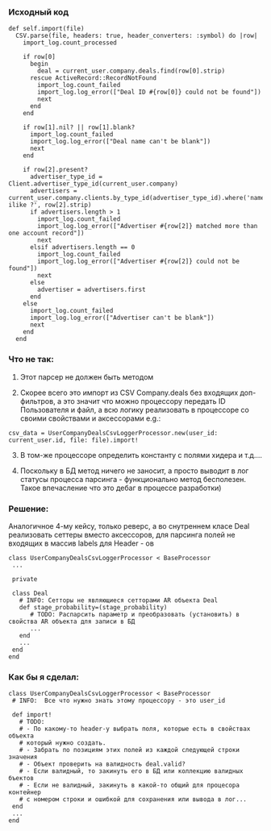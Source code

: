 ### Исходный код

```
def self.import(file)
  CSV.parse(file, headers: true, header_converters: :symbol) do |row|
    import_log.count_processed

    if row[0]
      begin
        deal = current_user.company.deals.find(row[0].strip)
      rescue ActiveRecord::RecordNotFound
        import_log.count_failed
        import_log.log_error(["Deal ID #{row[0]} could not be found"])
        next
      end
    end

    if row[1].nil? || row[1].blank?
      import_log.count_failed
      import_log.log_error(["Deal name can't be blank"])
      next
    end

    if row[2].present?
      advertiser_type_id = Client.advertiser_type_id(current_user.company)
      advertisers = current_user.company.clients.by_type_id(advertiser_type_id).where('name ilike ?', row[2].strip)
      if advertisers.length > 1
        import_log.count_failed
        import_log.log_error(["Advertiser #{row[2]} matched more than one account record"])
        next
      elsif advertisers.length == 0
        import_log.count_failed
        import_log.log_error(["Advertiser #{row[2]} could not be found"])
        next
      else
        advertiser = advertisers.first
      end
    else
      import_log.count_failed
      import_log.log_error(["Advertiser can't be blank"])
      next
    end
  end
```

### Что не так:

1. Этот парсер не должен быть методом

2. Скорее всего это импорт из CSV  Company.deals без входящих доп-фильтров, а это значит что можно процессору  передать ID Пользователя и файл, а всю логику реализовать в процессоре со своими свойствами и аксессорами e.g.:

```
csv_data = UserCompanyDealsCsvLoggerProcessor.new(user_id: current_user.id, file: file).import!
```

3. В том-же процессоре определить константу с полями хидера и т.д....

4. Поскольку в БД метод ничего не заносит, а просто выводит в лог статусы процесса парсинга - функционально метод бесполезен.  Такое впечасление что это дебаг в процессе разработки)

### Решение:

 Аналогичное 4-му кейсу, только реверс, а во снутреннем класе Deal реализовать сеттеры вместо аксессоров, для парсинга полей не входящих в массив labels для Header - ов
 ```
 class UserCompanyDealsCsvLoggerProcessor < BaseProcessor
  ...
  
  private

  class Deal
    # INFO: Сетторы не являющиеся сетторами AR объекта Deal
    def stage_probability=(stage_probability)
       # TODO: Распарсить параметр и преобразовать (установить) в свойства AR объекта для записи в БД
       ...
    end
    ...
  end
 end
 ```

### Как бы я сделал:

 ```
 class UserCompanyDealsCsvLoggerProcessor < BaseProcessor
  # INFO:  Все что нужно знать этому процессору - это user_id

  def import!
    # TODO: 
    # - По какому-то header-у выбрать поля, которые есть в свойствах объекта 
    # который нужно создать.  
    # - Забрать по позициям этих полей из каждой следующей строки значения
    # - Объект проверить на валидность deal.valid?
    # - Если валидный, то закинуть его в БД или коллекцию валидных бъектов
    # - Если не валидный, закинуть в какой-то общий для процесора контейнер
    # с номером строки и ошибкой для сохранения или вывода в лог...
  end
  ...
 end
 ```

